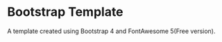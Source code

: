 Bootstrap Template
===================

A template created using Bootstrap 4 and FontAwesome 5(Free version).
